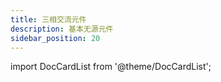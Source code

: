 ```yaml
---
title: 三相交流元件
description: 基本无源元件
sidebar_position: 20
---
```


import DocCardList from '@theme/DocCardList';

<DocCardList />